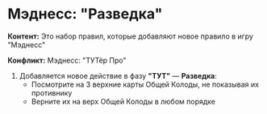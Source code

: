 # Мэднесс: "Разведка"

**Контент:** Это набор правил, которые добавляют новое правило в игру "Мэднесс"

**Конфликт:** Мэднесс: "ТУТёр Про"

1. Добавляется новое действие в фазу **"ТУТ"** — **Разведка**:
    *   Посмотрите на 3 верхние карты Общей Колоды, не показывая их противнику
    *   Верните их на верх Общей Колоды в любом порядке
